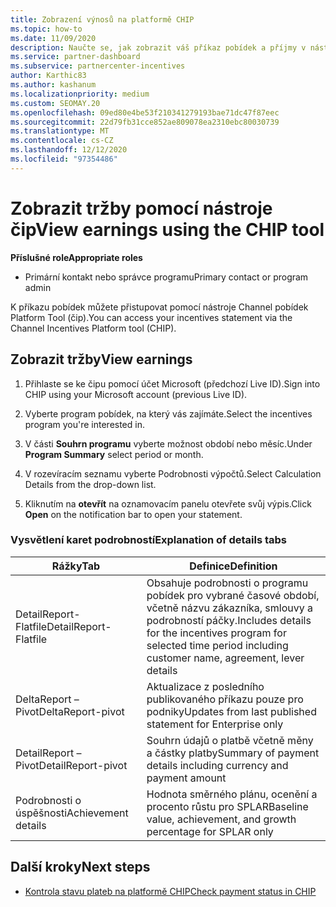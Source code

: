 ```yaml
---
title: Zobrazení výnosů na platformě CHIP
ms.topic: how-to
ms.date: 11/09/2020
description: Naučte se, jak zobrazit váš příkaz pobídek a příjmy v nástroji Channel pobídek Platform (čip).
ms.service: partner-dashboard
ms.subservice: partnercenter-incentives
author: Karthic83
ms.author: kashanum
ms.localizationpriority: medium
ms.custom: SEOMAY.20
ms.openlocfilehash: 09ed80e4be53f210341279193bae71dc47f87eec
ms.sourcegitcommit: 22d79fb31cce852ae809078ea2310ebc80030739
ms.translationtype: MT
ms.contentlocale: cs-CZ
ms.lasthandoff: 12/12/2020
ms.locfileid: "97354486"
---
```

# <a name="view-earnings-using-the-chip-tool"></a><span data-ttu-id="e5289-103">Zobrazit tržby pomocí nástroje čip</span><span class="sxs-lookup"><span data-stu-id="e5289-103">View earnings using the CHIP tool</span></span>

<span data-ttu-id="e5289-104">**Příslušné role**</span><span class="sxs-lookup"><span data-stu-id="e5289-104">**Appropriate roles**</span></span>

- <span data-ttu-id="e5289-105">Primární kontakt nebo správce programu</span><span class="sxs-lookup"><span data-stu-id="e5289-105">Primary contact or program admin</span></span>

<span data-ttu-id="e5289-106">K příkazu pobídek můžete přistupovat pomocí nástroje Channel pobídek Platform Tool (čip).</span><span class="sxs-lookup"><span data-stu-id="e5289-106">You can access your incentives statement via the Channel Incentives Platform tool (CHIP).</span></span>

## <a name="view-earnings"></a><span data-ttu-id="e5289-107">Zobrazit tržby</span><span class="sxs-lookup"><span data-stu-id="e5289-107">View earnings</span></span>

1. <span data-ttu-id="e5289-108">Přihlaste se ke čipu pomocí účet Microsoft (předchozí Live ID).</span><span class="sxs-lookup"><span data-stu-id="e5289-108">Sign into CHIP using your Microsoft account (previous Live ID).</span></span>

2. <span data-ttu-id="e5289-109">Vyberte program pobídek, na který vás zajímáte.</span><span class="sxs-lookup"><span data-stu-id="e5289-109">Select the incentives program you're interested in.</span></span>

3. <span data-ttu-id="e5289-110">V části **Souhrn programu** vyberte možnost období nebo měsíc.</span><span class="sxs-lookup"><span data-stu-id="e5289-110">Under **Program Summary** select period or month.</span></span> 
1. <span data-ttu-id="e5289-111">V rozevíracím seznamu vyberte Podrobnosti výpočtů.</span><span class="sxs-lookup"><span data-stu-id="e5289-111">Select Calculation Details from the drop-down list.</span></span>
1.  <span data-ttu-id="e5289-112">Kliknutím na **otevřít** na oznamovacím panelu otevřete svůj výpis.</span><span class="sxs-lookup"><span data-stu-id="e5289-112">Click **Open** on the notification bar  to open your statement.</span></span>

### <a name="explanation-of-details-tabs"></a><span data-ttu-id="e5289-113">Vysvětlení karet podrobností</span><span class="sxs-lookup"><span data-stu-id="e5289-113">Explanation of details tabs</span></span>

|<span data-ttu-id="e5289-114">**Rážky**</span><span class="sxs-lookup"><span data-stu-id="e5289-114">**Tab**</span></span>|<span data-ttu-id="e5289-115">**Definice**</span><span class="sxs-lookup"><span data-stu-id="e5289-115">**Definition**</span></span>|
|-------------|--------------------------|
|<span data-ttu-id="e5289-116">DetailReport-Flatfile</span><span class="sxs-lookup"><span data-stu-id="e5289-116">DetailReport-Flatfile</span></span>|<span data-ttu-id="e5289-117">Obsahuje podrobnosti o programu pobídek pro vybrané časové období, včetně názvu zákazníka, smlouvy a podrobností páčky.</span><span class="sxs-lookup"><span data-stu-id="e5289-117">Includes details for the incentives program for selected time period including customer name, agreement, lever details</span></span>|
|<span data-ttu-id="e5289-118">DeltaReport – Pivot</span><span class="sxs-lookup"><span data-stu-id="e5289-118">DeltaReport-pivot</span></span>|<span data-ttu-id="e5289-119">Aktualizace z posledního publikovaného příkazu pouze pro podniky</span><span class="sxs-lookup"><span data-stu-id="e5289-119">Updates from last published statement for Enterprise only</span></span>|
|<span data-ttu-id="e5289-120">DetailReport – Pivot</span><span class="sxs-lookup"><span data-stu-id="e5289-120">DetailReport-pivot</span></span>|<span data-ttu-id="e5289-121">Souhrn údajů o platbě včetně měny a částky platby</span><span class="sxs-lookup"><span data-stu-id="e5289-121">Summary of payment details including currency and payment amount</span></span>|
|<span data-ttu-id="e5289-122">Podrobnosti o úspěšnosti</span><span class="sxs-lookup"><span data-stu-id="e5289-122">Achievement details</span></span>|<span data-ttu-id="e5289-123">Hodnota směrného plánu, ocenění a procento růstu pro SPLAR</span><span class="sxs-lookup"><span data-stu-id="e5289-123">Baseline value, achievement, and growth percentage for SPLAR only</span></span>|

## <a name="next-steps"></a><span data-ttu-id="e5289-124">Další kroky</span><span class="sxs-lookup"><span data-stu-id="e5289-124">Next steps</span></span>

- [<span data-ttu-id="e5289-125">Kontrola stavu plateb na platformě CHIP</span><span class="sxs-lookup"><span data-stu-id="e5289-125">Check payment status in CHIP</span></span>](chip-payment-status.md)